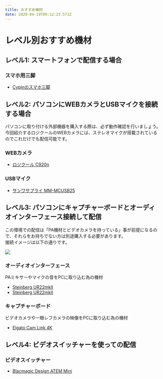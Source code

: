 ```yaml
---
title: おすすめ機材
date: 2020-04-19T09:12:23.571Z
---
```

# レベル別おすすめ機材

## レベル1: スマートフォンで配信する場合

### スマホ用三脚

* [Cypinのスマホ三脚](https://www.amazon.co.jp/Cypin-%E3%81%8F%E3%81%AD%E3%81%8F%E3%81%AD%E4%B8%89%E8%84%9A-%E3%83%95%E3%83%AC%E3%82%AD%E3%82%B7%E3%83%96%E3%83%AB%E4%B8%89%E8%84%9A-Android-%E3%83%97%E3%83%AD%E3%82%B8%E3%82%A7%E3%82%AF%E3%82%BF%E3%83%BC/dp/B0855NNCGZ?ref_=s9_apbd_obs_hd_bw_b2mChmt&pf_rd_r=F77XVCCXE4SADR3MWW8G&pf_rd_p=4076222b-e586-5a8a-b353-01898ea3527c&pf_rd_s=merchandised-search-12&pf_rd_t=BROWSE&pf_rd_i=2544558051)

## レベル2: パソコンにWEBカメラとUSBマイクを接続する場合

パソコンに取り付ける外部機器を購入する際は、必ず動作確認を行いましょう。\
今回紹介するロジクールのWEBカメラには、ステレオマイクが搭載されているのでこれだけでも配信可能です。

### WEBカメラ

* [ロジクール C920n](https://www.amazon.co.jp/ロジクール-C920n-ストリーミング-自動フォーカス-2年間メーカー保証/dp/B07QQR6G5N?ref_=ast_sto_dp)

### USBマイク

* [サンワサプライ MM-MCUSB25](https://www.amazon.co.jp/dp/B009ZTNJZ0/ref=psdc_2152017051_t1_B013SYV6P2)

## レベル3: パソコンにキャプチャーボードとオーディオインターフェース接続して配信

この環境での配信は「PA機材とビデオカメラを持っている」事が前提になるので、それらをお持ちでない方は別途購入する必要があります。\
接続イメージは以下の通りです。

![](/images/uploads/スクリーンショット-2020-04-19-18.19.21.png)

### オーディオインターフェース
PAミキサーやマイクの音をPCに取り込む為の機材

- [Steinberg UR22mkⅡ](https://www.amazon.co.jp/Steinberg-スタインバーグ-USB2-0-オーディオインターフェース-UR22mkII/dp/B017MVUAHM/ref=sr_1_1?__mk_ja_JP=カタカナ&keywords=ur22mk2&qid=1585805497&s=computers&sr=1-1-catcorr&th=1)
- [Steinberg UR22mkⅡ](https://www.amazon.co.jp/Steinberg-スタインバーグ-USB2-0-オーディオインターフェース-UR22mkII/dp/B017MVUAHM/ref=sr_1_1?__mk_ja_JP=カタカナ&keywords=ur22mk2&qid=1585805497&s=computers&sr=1-1-catcorr&th=1)

### キャプチャーボード
ビデオカメラや一眼レフカメラの映像をPCに取り込む為の機材

- [Elgato Cam Link 4K](https://www.amazon.co.jp/Elgato-Link-録画・配信用コンパクトHDMIキャプチャカード-日本国内正規品-10GAM9901/dp/B07K3FN5MR/ref=sr_1_2?adgrpid=77344493418&gclid=CjwKCAjw95D0BRBFEiwAcO1KDMBp8EzmjuF2lF3Z09J2p9inZ1xeIqVcf4MHrsCBj8lc4QTFWO4y8BoC7VgQAvD_BwE&hvadid=361257616766&hvdev=c&hvlocphy=1009129&hvnetw=g&hvqmt=e&hvrand=14109618598683834173&hvtargid=kwd-309555568739&hydadcr=21809_10996105&jp-ad-ap=0&keywords=camlink+4k&qid=1585805699&sr=8-2)

## レベル4: ビデオスイッチャーを使っての配信

### ビデオスイッチャー
- [Blacmagic Design ATEM Mini](https://www.soundhouse.co.jp/products/detail/item/268181/)
